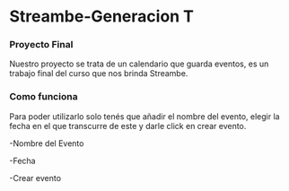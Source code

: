 # Streambe-Generacion T
### Proyecto Final
Nuestro proyecto se trata de un calendario que guarda eventos, es un trabajo final del curso que nos brinda Streambe.

### Como funciona

Para poder utilizarlo solo tenés que añadir el nombre del evento, elegir la fecha en el que transcurre de este y darle click en crear evento.

-Nombre del Evento 

-Fecha 

-Crear evento
